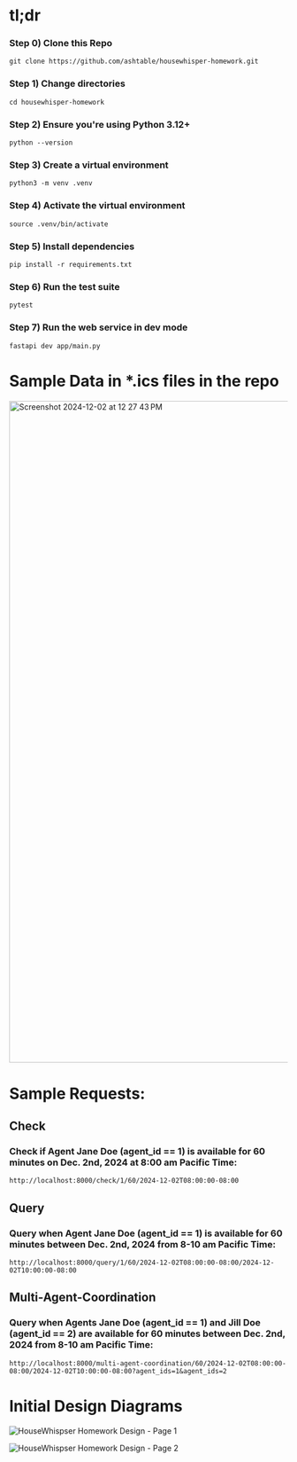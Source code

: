 
# tl;dr

### Step 0) Clone this Repo

`git clone https://github.com/ashtable/housewhisper-homework.git`

### Step 1) Change directories

`cd housewhisper-homework`

### Step 2) Ensure you're using Python 3.12+

`python --version`

### Step 3) Create a virtual environment

`python3 -m venv .venv`

### Step 4) Activate the virtual environment 

`source .venv/bin/activate`

### Step 5) Install dependencies

`pip install -r requirements.txt`

### Step 6) Run the test suite

`pytest`

### Step 7) Run the web service in dev mode

`fastapi dev app/main.py`

# Sample Data in *.ics files in the repo
<img width="1194" alt="Screenshot 2024-12-02 at 12 27 43 PM" src="https://github.com/user-attachments/assets/7c96fe7b-a8d8-40fc-af0e-b2e02331f00c">


# Sample Requests:

## Check

### Check if Agent Jane Doe (agent_id == 1) is available for 60 minutes on Dec. 2nd, 2024 at 8:00 am Pacific Time:

`http://localhost:8000/check/1/60/2024-12-02T08:00:00-08:00`

## Query

### Query when Agent Jane Doe (agent_id == 1) is available for 60 minutes between Dec. 2nd, 2024 from 8-10 am Pacific Time:

`http://localhost:8000/query/1/60/2024-12-02T08:00:00-08:00/2024-12-02T10:00:00-08:00`

## Multi-Agent-Coordination

### Query when Agents Jane Doe (agent_id == 1) and Jill Doe (agent_id == 2) are available for 60 minutes between Dec. 2nd, 2024 from 8-10 am Pacific Time:

`http://localhost:8000/multi-agent-coordination/60/2024-12-02T08:00:00-08:00/2024-12-02T10:00:00-08:00?agent_ids=1&agent_ids=2`

# Initial Design Diagrams

![HouseWhispser Homework Design - Page 1](https://github.com/user-attachments/assets/5ee978d4-e267-4f02-b284-c1e291e700d5)

![HouseWhispser Homework Design - Page 2](https://github.com/user-attachments/assets/ffe75e0a-1796-444d-80a9-4e7a5a000e12)
